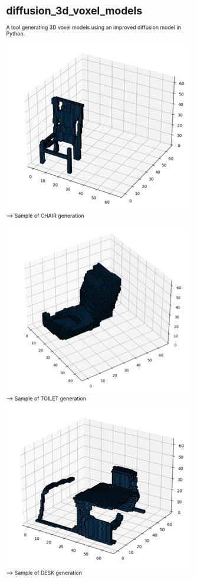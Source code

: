 # diffusion_3d_voxel_models
A tool generating 3D voxel models using an improved diffusion model in Python.

![Screenshot](chair_sample.png)
--> Sample of CHAIR generation

![Screenshot](toilet_sample.png)
--> Sample of TOILET generation

![Screenshot](desk_sample.png)
--> Sample of DESK generation

